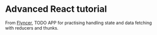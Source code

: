 # Advanced React tutorial

From [Flyncer](https://flyncer.com/), TODO APP for practising handling state and data fetching with reducers and thunks.
